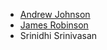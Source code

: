 * [Andrew Johnson](https://twitter.com/SecPrez)
* [James Robinson](https://github.com/jemrobinson)
* Srinidhi Srinivasan